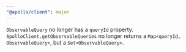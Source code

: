 ```yaml
---
"@apollo/client": major
---
```


`ObservableQuery` no longer has a `queryId` property.
`ApolloClient.getObservableQueries` no longer returns a `Map<queryId, ObservableQuery>`, but a `Set<ObservableQuery>`.
